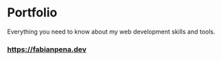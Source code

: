 # Portfolio
Everything you need to know about my web development skills and tools.
### https://fabianpena.dev
